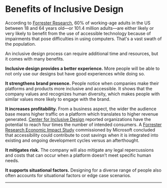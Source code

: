 # Benefits of Inclusive Design
According to [Forrester Research](https://www.uxmatters.com/mt/archives/2019/08/inclusive-design-an-overview-of-current-thinking.php), 60% of working-age adults in the US between 18 and 64 years old—or 101.4 million adults—are either likely or very likely to benefit from the use of accessible technology because of impairments that pose difficulties in using computers. That's a vast swath of the population. 

An inclusive design process can require additional time and resources, but it comes with many benefits.

**Inclusive design provides a better experience.** More people will be able to not only use our designs but have good experiences while doing so.
    
**It strengthens brand presence.** People notice when companies make their platforms and products more inclusive and accessible. It shows that the company values and recognizes human diversity, which makes people with similar values more likely to engage with the brand.

**It increases profitability.** From a business aspect, the wider the audience base means higher traffic on a platform which translates to higher revenue generated. [Center for Inclusive Design](http://centreforinclusivedesign.org/media/1186/inclusive-design-report-digital-160519.pdf) reported organizations have the potential to reach four times the number of intended consumers. A [Forrester Research Economic Impact Study](https://www.w3.org/WAI/business-case/#) commissioned by Microsoft concluded that accessibility could contribute to cost savings when it is integrated into existing and ongoing development cycles versus an afterthought. 

**It mitigates risk.** The company will also mitigate any legal repercussions and costs that can occur when a platform doesn’t meet specific human needs.
    
**It supports situational factors.** Designing for a diverse range of people also often accounts for situational factors or edge case scenarios.
    
---